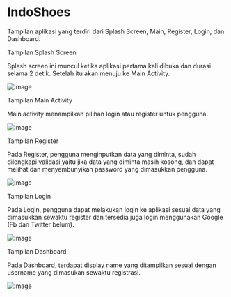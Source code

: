 # IndoShoes


Tampilan aplikasi yang terdiri dari Splash Screen, Main, Register, Login, dan Dashboard.

Tampilan Splash Screen

Splash screen ini muncul ketika aplikasi pertama kali dibuka dan durasi selama 2 detik. Setelah itu akan menuju ke Main Activity.

![image](https://user-images.githubusercontent.com/86703933/163184129-f28df9df-aa14-4ac5-9f3e-264235b11e7b.png)


Tampilan Main Activity

Main activity menampilkan pilihan login atau register untuk pengguna.

![image](https://user-images.githubusercontent.com/86703933/163184715-03bbffa5-4ca0-4e5f-a6f1-878517a8bebe.png)


Tampilan Register

Pada Register, pengguna menginputkan data yang diminta, sudah dilengkapi validasi yaitu jika data yang diminta masih kosong, dan dapat melihat dan menyembunyikan password yang dimasukkan pengguna.

![image](https://user-images.githubusercontent.com/86703933/163185875-7fe62fe4-5850-46fd-9bca-0eb655cfda9f.png)




Tampilan Login

Pada Login, pengguna dapat melakukan login ke aplikasi sesuai data yang dimasukkan sewaktu register dan tersedia juga login menggunakan Google (Fb dan Twitter belum).

![image](https://user-images.githubusercontent.com/86703933/163186337-5acd019d-cdc7-4ebc-ad4a-01abe7d2ea3c.png)


Tampilan Dashboard

Pada Dashboard, terdapat display name yang ditampilkan sesuai dengan username yang dimasukan sewaktu registrasi.

![image](https://user-images.githubusercontent.com/86703933/163820602-8c78071b-b536-425a-8b6a-5758714dcb59.png)
